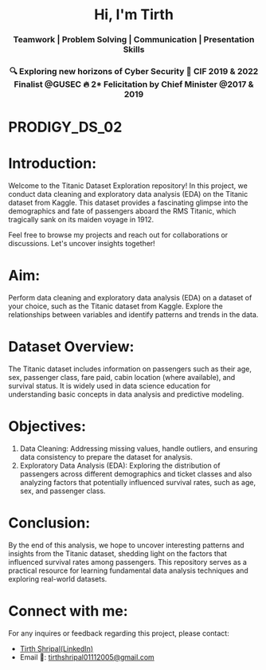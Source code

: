 <h1 align="center">Hi, I'm Tirth</h1>
<h3 align="center">Teamwork | Problem Solving | Communication | Presentation Skills</h3>
<h3 align="center">🔍 Exploring new horizons of Cyber Security
🌟 CIF 2019 & 2022 Finalist @GUSEC
🔥 2* Felicitation by Chief Minister @2017 & 2019</h3>

# PRODIGY_DS_02
# Introduction:
Welcome to the Titanic Dataset Exploration repository! In this project, we conduct data cleaning and exploratory data analysis (EDA) on the Titanic dataset from Kaggle. This dataset provides a fascinating glimpse into the demographics and fate of passengers aboard the RMS Titanic, which tragically sank on its maiden voyage in 1912.

Feel free to browse my projects and reach out for collaborations or discussions. Let's uncover insights together!
# Aim:
Perform data cleaning and exploratory data analysis (EDA) on a dataset of your choice, such as the Titanic dataset from Kaggle. Explore the relationships between variables and identify patterns and trends in the data.
# Dataset Overview:
The Titanic dataset includes information on passengers such as their age, sex, passenger class, fare paid, cabin location (where available), and survival status. It is widely used in data science education for understanding basic concepts in data analysis and predictive modeling.
# Objectives:
1) Data Cleaning: Addressing missing values, handle outliers, and ensuring data consistency to prepare the dataset for analysis.
2) Exploratory Data Analysis (EDA): Exploring the distribution of passengers across different demographics and ticket classes and also analyzing factors that potentially influenced survival rates, such as age, sex, and passenger class.
# Conclusion:
By the end of this analysis, we hope to uncover interesting patterns and insights from the Titanic dataset, shedding light on the factors that influenced survival rates among passengers. This repository serves as a practical resource for learning fundamental data analysis techniques and exploring real-world datasets.
# Connect with me:
For any inquires or feedback regarding this project, please contact:
- <a href="www.linkedin.com/in/tirth-shripal-8204bb285">Tirth Shripal(LinkedIn)</a>
- Email 📧: tirthshripal01112005@gmail.com
